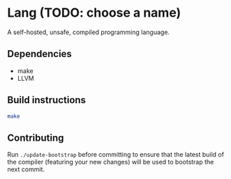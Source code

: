 # Lang (TODO: choose a name)

A self-hosted, unsafe, compiled programming language.

## Dependencies

- make
- LLVM

## Build instructions

```sh
make
```

## Contributing

Run `./update-bootstrap` before committing to ensure that the latest build of
the compiler (featuring your new changes) will be used to bootstrap the next
commit.
